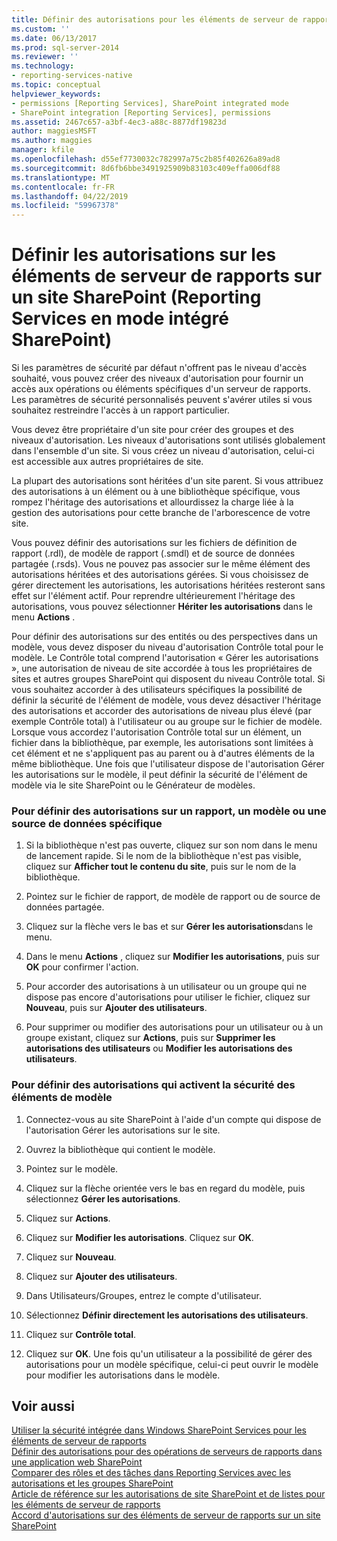 ```yaml
---
title: Définir des autorisations pour les éléments de serveur de rapports sur un Site SharePoint (Reporting Services en Mode intégré SharePoint) | Microsoft Docs
ms.custom: ''
ms.date: 06/13/2017
ms.prod: sql-server-2014
ms.reviewer: ''
ms.technology:
- reporting-services-native
ms.topic: conceptual
helpviewer_keywords:
- permissions [Reporting Services], SharePoint integrated mode
- SharePoint integration [Reporting Services], permissions
ms.assetid: 2467c657-a3bf-4ec3-a88c-8877df19823d
author: maggiesMSFT
ms.author: maggies
manager: kfile
ms.openlocfilehash: d55ef7730032c782997a75c2b85f402626a89ad8
ms.sourcegitcommit: 8d6fb6bbe3491925909b83103c409effa006df88
ms.translationtype: MT
ms.contentlocale: fr-FR
ms.lasthandoff: 04/22/2019
ms.locfileid: "59967378"
---
```

# <a name="set-permissions-for-report-server-items-on-a-sharepoint-site-reporting-services-in-sharepoint-integrated-mode"></a>Définir les autorisations sur les éléments de serveur de rapports sur un site SharePoint (Reporting Services en mode intégré SharePoint)
  Si les paramètres de sécurité par défaut n'offrent pas le niveau d'accès souhaité, vous pouvez créer des niveaux d'autorisation pour fournir un accès aux opérations ou éléments spécifiques d'un serveur de rapports. Les paramètres de sécurité personnalisés peuvent s'avérer utiles si vous souhaitez restreindre l'accès à un rapport particulier.  
  
 Vous devez être propriétaire d'un site pour créer des groupes et des niveaux d'autorisation. Les niveaux d'autorisations sont utilisés globalement dans l'ensemble d'un site. Si vous créez un niveau d'autorisation, celui-ci est accessible aux autres propriétaires de site.  
  
 La plupart des autorisations sont héritées d'un site parent. Si vous attribuez des autorisations à un élément ou à une bibliothèque spécifique, vous rompez l'héritage des autorisations et allourdissez la charge liée à la gestion des autorisations pour cette branche de l'arborescence de votre site.  
  
 Vous pouvez définir des autorisations sur les fichiers de définition de rapport (.rdl), de modèle de rapport (.smdl) et de source de données partagée (.rsds). Vous ne pouvez pas associer sur le même élément des autorisations héritées et des autorisations gérées. Si vous choisissez de gérer directement les autorisations, les autorisations héritées resteront sans effet sur l'élément actif. Pour reprendre ultérieurement l'héritage des autorisations, vous pouvez sélectionner **Hériter les autorisations** dans le menu **Actions** .  
  
 Pour définir des autorisations sur des entités ou des perspectives dans un modèle, vous devez disposer du niveau d'autorisation Contrôle total pour le modèle. Le Contrôle total comprend l'autorisation « Gérer les autorisations », une autorisation de niveau de site accordée à tous les propriétaires de sites et autres groupes SharePoint qui disposent du niveau Contrôle total. Si vous souhaitez accorder à des utilisateurs spécifiques la possibilité de définir la sécurité de l'élément de modèle, vous devez désactiver l'héritage des autorisations et accorder des autorisations de niveau plus élevé (par exemple Contrôle total) à l'utilisateur ou au groupe sur le fichier de modèle. Lorsque vous accordez l'autorisation Contrôle total sur un élément, un fichier dans la bibliothèque, par exemple, les autorisations sont limitées à cet élément et ne s'appliquent pas au parent ou à d'autres éléments de la même bibliothèque. Une fois que l'utilisateur dispose de l'autorisation Gérer les autorisations sur le modèle, il peut définir la sécurité de l'élément de modèle via le site SharePoint ou le Générateur de modèles.  
  
### <a name="to-set-permissions-on-an-individual-report-model-or-data-source"></a>Pour définir des autorisations sur un rapport, un modèle ou une source de données spécifique  
  
1.  Si la bibliothèque n'est pas ouverte, cliquez sur son nom dans le menu de lancement rapide. Si le nom de la bibliothèque n'est pas visible, cliquez sur **Afficher tout le contenu du site**, puis sur le nom de la bibliothèque.  
  
2.  Pointez sur le fichier de rapport, de modèle de rapport ou de source de données partagée.  
  
3.  Cliquez sur la flèche vers le bas et sur **Gérer les autorisations**dans le menu.  
  
4.  Dans le menu **Actions** , cliquez sur **Modifier les autorisations**, puis sur **OK** pour confirmer l'action.  
  
5.  Pour accorder des autorisations à un utilisateur ou un groupe qui ne dispose pas encore d'autorisations pour utiliser le fichier, cliquez sur **Nouveau**, puis sur **Ajouter des utilisateurs**.  
  
6.  Pour supprimer ou modifier des autorisations pour un utilisateur ou à un groupe existant, cliquez sur **Actions**, puis sur **Supprimer les autorisations des utilisateurs** ou **Modifier les autorisations des utilisateurs**.  
  
### <a name="to-set-permissions-that-enable-model-item-security"></a>Pour définir des autorisations qui activent la sécurité des éléments de modèle  
  
1.  Connectez-vous au site SharePoint à l'aide d'un compte qui dispose de l'autorisation Gérer les autorisations sur le site.  
  
2.  Ouvrez la bibliothèque qui contient le modèle.  
  
3.  Pointez sur le modèle.  
  
4.  Cliquez sur la flèche orientée vers le bas en regard du modèle, puis sélectionnez **Gérer les autorisations**.  
  
5.  Cliquez sur **Actions**.  
  
6.  Cliquez sur **Modifier les autorisations**. Cliquez sur **OK**.  
  
7.  Cliquez sur **Nouveau**.  
  
8.  Cliquez sur **Ajouter des utilisateurs**.  
  
9. Dans Utilisateurs/Groupes, entrez le compte d'utilisateur.  
  
10. Sélectionnez **Définir directement les autorisations des utilisateurs**.  
  
11. Cliquez sur **Contrôle total**.  
  
12. Cliquez sur **OK**. Une fois qu'un utilisateur a la possibilité de gérer des autorisations pour un modèle spécifique, celui-ci peut ouvrir le modèle pour modifier les autorisations dans le modèle.  
  
## <a name="see-also"></a>Voir aussi  
 [Utiliser la sécurité intégrée dans Windows SharePoint Services pour les éléments de serveur de rapports](use-built-in-security-in-windows-sharepoint-services-for-report-server-items.md)   
 [Définir des autorisations pour des opérations de serveurs de rapports dans une application web SharePoint](set-permissions-for-report-server-operations-in-a-sharepoint-web-application.md)   
 [Comparer des rôles et des tâches dans Reporting Services avec les autorisations et les groupes SharePoint](../reporting-services-roles-tasks-vs-sharepoint-groups-permissions.md)   
 [Article de référence sur les autorisations de site SharePoint et de listes pour les éléments de serveur de rapports](sharepoint-site-and-list-permission-reference-for-report-server-items.md)   
 [Accord d'autorisations sur des éléments de serveur de rapports sur un site SharePoint](granting-permissions-on-report-server-items-on-a-sharepoint-site.md)  
  
  
